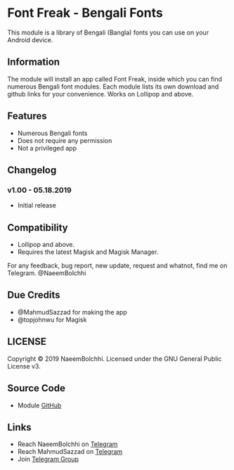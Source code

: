# Font Freak - Bengali Fonts
This module is a library of Bengali (Bangla) fonts you can use on your Android device.

## Information
The module will install an app called Font Freak, inside which you can find numerous Bengali font modules. Each module lists its own download and github links for your convenience. Works on Lollipop and above.

## Features
* Numerous Bengali fonts
* Does not require any permission
* Not a privileged app

## Changelog
### v1.00 - 05.18.2019
* Initial release

## Compatibility
- Lollipop and above.
- Requires the latest Magisk and Magisk Manager.

For any feedback, bug report, new update, request and whatnot, find me on Telegram. @NaeemBolchhi

## Due Credits
- @MahmudSazzad for making the app
- @topjohnwu for Magisk

## LICENSE
Copyright © 2019 NaeemBolchhi. Licensed under the GNU General Public License v3.

## Source Code
* Module [GitHub](https://github.com/NaeemBolchhi/font-freak)

## Links
- Reach NaeemBolchhi on [Telegram](https://t.me/NaeemBolchhi)
- Reach MahmudSazzad on [Telegram](https://t.me/MahmudSazzad)
- Join [Telegram Group](https://t.me/FontFreak)
